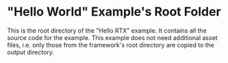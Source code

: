 # "Hello World" Example's Root Folder

This is the root directory of the "Hello RTX" example. It contains all the source code for the example. This example does not need additional asset files, i.e. only those from the framework's root directory are copied to the output directory.

